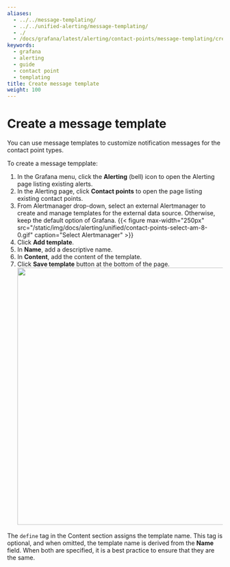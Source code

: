 ```yaml
---
aliases:
  - ../../message-templating/
  - ../../unified-alerting/message-templating/
  - ./
  - /docs/grafana/latest/alerting/contact-points/message-templating/create-message-template/
keywords:
  - grafana
  - alerting
  - guide
  - contact point
  - templating
title: Create message template
weight: 100
---
```


# Create a message template

You can use message templates to customize notification messages for the contact point types.

To create a message tempplate:

1. In the Grafana menu, click the **Alerting** (bell) icon to open the Alerting page listing existing alerts.
2. In the Alerting page, click **Contact points** to open the page listing existing contact points.
3. From Alertmanager drop-down, select an external Alertmanager to create and manage templates for the external data source. Otherwise, keep the default option of Grafana.
   {{< figure max-width="250px" src="/static/img/docs/alerting/unified/contact-points-select-am-8-0.gif" caption="Select Alertmanager" >}}
4. Click **Add template**.
5. In **Name**, add a descriptive name.
6. In **Content**, add the content of the template.
7. Click **Save template** button at the bottom of the page.
   <img  src="/static/img/docs/alerting/unified/templates-create-8-0.png" width="600px">

The `define` tag in the Content section assigns the template name. This tag is optional, and when omitted, the template name is derived from the **Name** field. When both are specified, it is a best practice to ensure that they are the same.
